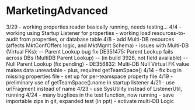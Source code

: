 # MarketingAdvanced

3/29
	- working properties reader basically running, needs testing...
4/4
	- working using Startup Listener for properties
	- working load resources-to-audit from properties, or database table
4/8
	- add Multi-DB resources (affects MktConfOffers logic, and MktMgmt Schema)
	- issues with Multi-DB (Virtual FKs):
		-- Parent Lookup bug fix DE351475: Parent Lookup fails across DBs (MultiDB Parent Lookup)
			-- (in build 3928, not field available)
		-- Null Parent Lookup (fix pending) - DE356832: Multi-DB Null Virtual FK value makes data unreadable
	- plus, required getTeamSpace()
4/14
	- fix bug in missing properties file
	- set up for per-teamspace property file
4/19
	- preliminary use of getTeamSpace().name in startup listener
4/21
	- use urlFragment instead of name
4/23
	- use SysUtility instead of ListenerUtil, running
4/24
	- many bugfixes in the test function, now running
	- save importable zips in git, expanded test (in ppt)
	- activate multi-DB Logic